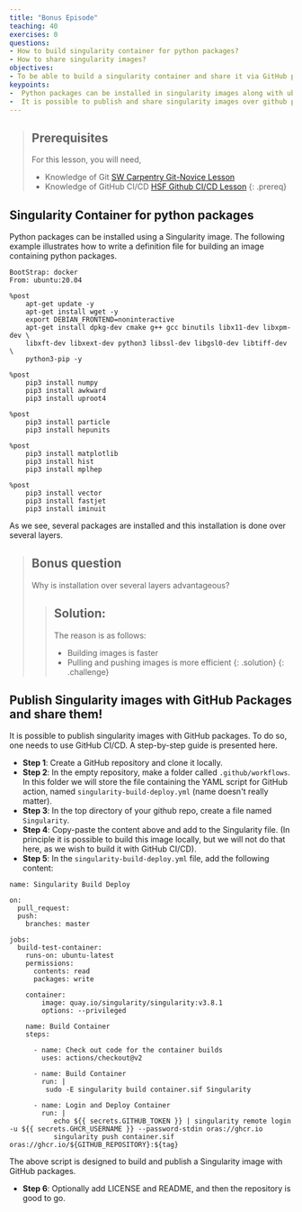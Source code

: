 ```yaml
---
title: "Bonus Episode"
teaching: 40
exercises: 0
questions:
- How to build singularity container for python packages?
- How to share singularity images?
objectives:
- To be able to build a singularity container and share it via GitHub packages
keypoints:
-  Python packages can be installed in singularity images along with ubuntu packages.
-  It is possible to publish and share singularity images over github packages.
---
```


> ## Prerequisites
> For this lesson, you will need,
> * Knowledge of Git [SW Carpentry Git-Novice Lesson](https://swcarpentry.github.io/git-novice/)
> * Knowledge of GitHub CI/CD [HSF Github CI/CD Lesson](https://github.com/hsf-training/hsf-training-cicd-github)
{: .prereq}

## Singularity Container for python packages

Python packages can be installed using a Singularity image. The following example illustrates how to write a definition file for building an image containing python packages.

```text
BootStrap: docker
From: ubuntu:20.04

%post
    apt-get update -y
    apt-get install wget -y
    export DEBIAN_FRONTEND=noninteractive
    apt-get install dpkg-dev cmake g++ gcc binutils libx11-dev libxpm-dev \
    libxft-dev libxext-dev python3 libssl-dev libgsl0-dev libtiff-dev \
    python3-pip -y

%post
    pip3 install numpy
    pip3 install awkward
    pip3 install uproot4

%post
    pip3 install particle
    pip3 install hepunits

%post
    pip3 install matplotlib
    pip3 install hist
    pip3 install mplhep

%post
    pip3 install vector
    pip3 install fastjet
    pip3 install iminuit
```


As we see, several packages are installed and this installation is done over several layers.


> ## Bonus question
> Why is installation over several layers advantageous?
>> ## Solution:
>> The reason is as follows:
>> - Building images is faster
>> - Pulling and pushing images is more efficient
> {: .solution}
{: .challenge}



## Publish Singularity images with GitHub Packages and share them!

It is possible to publish singularity images with GitHub packages. To do so, one needs to use GitHub CI/CD. A step-by-step guide is presented here.

* **Step 1**: Create a GitHub repository and clone it locally.
* **Step 2**: In the empty repository, make a folder called `.github/workflows`. In this folder we will store the file containing the YAML script for GitHub action, named `singularity-build-deploy.yml` (name doesn't really matter).
* **Step 3**: In the top directory of your github repo, create a file named `Singularity`.
* **Step 4**: Copy-paste the content above and add to the Singularity file. (In principle it is possible to build this image locally, but we will not do that here, as we wish to build it with GitHub CI/CD).
* **Step 5**: In the `singularity-build-deploy.yml` file, add the following content:

```text
name: Singularity Build Deploy

on:
  pull_request:
  push:
    branches: master

jobs:
  build-test-container:
    runs-on: ubuntu-latest
    permissions:
      contents: read
      packages: write

    container:
        image: quay.io/singularity/singularity:v3.8.1
        options: --privileged

    name: Build Container
    steps:

      - name: Check out code for the container builds
        uses: actions/checkout@v2

      - name: Build Container
        run: |
         sudo -E singularity build container.sif Singularity

      - name: Login and Deploy Container
        run: |
           echo ${{ secrets.GITHUB_TOKEN }} | singularity remote login -u ${{ secrets.GHCR_USERNAME }} --password-stdin oras://ghcr.io
           singularity push container.sif oras://ghcr.io/${GITHUB_REPOSITORY}:${tag}
```

The above script is designed to build and publish a Singularity image with GitHub packages.


* **Step 6**: Optionally add LICENSE and README, and then the repository is good to go.
